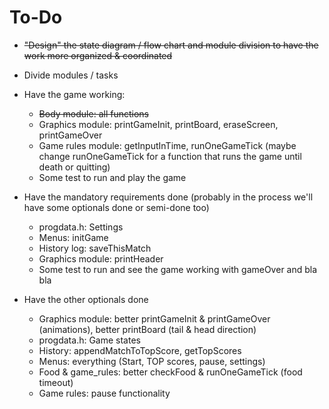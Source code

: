# To-Do

* ~~"Design" the state diagram / flow chart and module division to have the work more organized & coordinated~~
* Divide modules / tasks

* Have the game working:
    * ~~Body module: all functions~~
    * Graphics module: printGameInit, printBoard, eraseScreen, printGameOver
    * Game rules module: getInputInTime, runOneGameTick
    (maybe change runOneGameTick for a function that runs the game until death or quitting)
    * Some test to run and play the game
* Have the mandatory requirements done (probably in the process we'll have some optionals done or semi-done too)
    * progdata.h: Settings
    * Menus: initGame
    * History log: saveThisMatch
    * Graphics module: printHeader
    * Some test to run and see the game working with gameOver and bla bla
* Have the other optionals done
    * Graphics module: better printGameInit & printGameOver (animations), better printBoard (tail & head direction)
    * progdata.h: Game states
    * History: appendMatchToTopScore, getTopScores
    * Menus: everything (Start, TOP scores, pause, settings)
    * Food & game_rules: better checkFood & runOneGameTick (food timeout)
    * Game rules: pause functionality